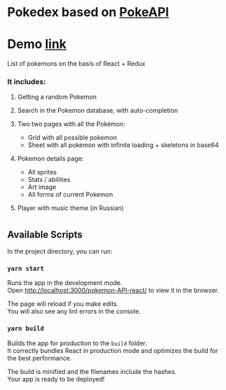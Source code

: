 # Pokedex based on [PokeAPI](https://github.com/PokeAPI/pokeapi)

# Demo [link](https://jka4.github.io/pokemon-API-react/)

List of pokemons on the basis of React + Redux

### It includes:

1. Getting a random Pokemon
2. Search in the Pokemon database, with auto-completion
3. Two two pages with all the Pokémon:

   - Grid with all possible pokemon
   - Sheet with all pokemon with infinite loading + skeletons in base64

4. Pokemon details page:

   - All sprites
   - Stats / abilities
   - Art image
   - All forms of current Pokemon

5. Player with music theme (in Russian)

#

## Available Scripts

In the project directory, you can run:

### `yarn start`

Runs the app in the development mode.<br>
Open [http://localhost:3000/pokemon-API-react/](http://localhost:3000/pokemon-API-react/) to view it in the browser.

The page will reload if you make edits.<br>
You will also see any lint errors in the console.

### `yarn build`

Builds the app for production to the `build` folder.<br>
It correctly bundles React in production mode and optimizes the build for the best performance.

The build is minified and the filenames include the hashes.<br>
Your app is ready to be deployed!
